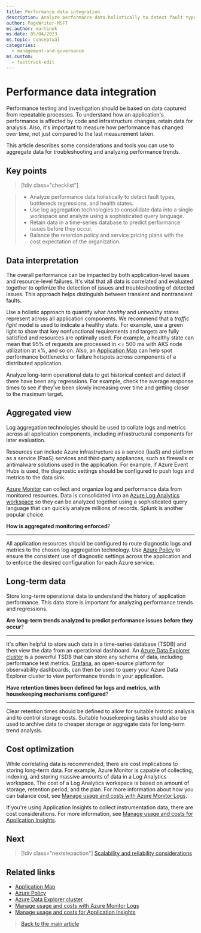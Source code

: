 ```yaml
---
title: Performance data integration
description: Analyze performance data holistically to detect fault types, bottlenecks regressions, and health states.
author: PageWriter-MSFT
ms.author: martinek
ms.date: 05/04/2023
ms.topic: conceptual
categories:
  - management-and-governance
ms.custom:
  - fasttrack-edit
---
```


# Performance data integration

Performance testing and investigation should be based on data captured from repeatable processes. To understand how an application's performance is affected by code and infrastructure changes, retain data for analysis. Also, it's important to measure how performance has changed *over time*, not just compared to the last measurement taken.

This article describes some considerations and tools you can use to aggregate data for troubleshooting and analyzing performance trends.

## Key points

> [!div class="checklist"]

> - Analyze performance data holistically to detect fault types, bottleneck regressions, and health states.
> - Use log aggregation technologies to consolidate data into a single workspace and analyze using a sophisticated query language.
> - Retain data in a time-series database to predict performance issues before they occur.
> - Balance the retention policy and service pricing plans with the cost expectation of the organization.

## Data interpretation

The overall performance can be impacted by both application-level issues and resource-level failures. It's vital that all data is correlated and evaluated together to optimize the detection of issues and troubleshooting of detected issues. This approach helps distinguish between transient and nontransient faults.

Use a holistic approach to quantify what *healthy* and *unhealthy* states represent across all application components. We recommend that a *traffic light* model is used to indicate a healthy state. For example, use a green light to show that key nonfunctional requirements and targets are fully satisfied and resources are optimally used. For example, a healthy state can mean that 95% of requests are processed in <= 500 ms with AKS node utilization at x%, and so on. Also, an [Application Map](/azure/azure-monitor/app/app-map?tabs=net) can help spot performance bottlenecks or failure hotspots across components of a distributed application.

Analyze long-term operational data to get historical context and detect if there have been any regressions. For example, check the average response times to see if they've been slowly increasing over time and getting closer to the maximum target.

## Aggregated view

Log aggregation technologies should be used to collate logs and metrics across all application components, including infrastructural components for later evaluation.

Resources can include Azure infrastructure as a service (IaaS) and platform as a service (PaaS) services and third-party appliances, such as firewalls or antimalware solutions used in the application. For example, if Azure Event Hubs is used, the diagnostic settings should be configured to push logs and metrics to the data sink.

[Azure Monitor](/azure/azure-monitor/data-platform) can collect and organize log and performance data from monitored resources. Data is consolidated into an [Azure Log Analytics workspace](/azure/azure-monitor/logs/log-analytics-workspace-overview) so they can be analyzed together using a sophisticated query language that can quickly analyze millions of records. Splunk is another popular choice.

**How is aggregated monitoring enforced**?
***

All application resources should be configured to route diagnostic logs and metrics to the chosen log aggregation technology. Use [Azure Policy](/azure/governance/policy/overview) to ensure the consistent use of diagnostic settings across the application and to enforce the desired configuration for each Azure service.

## Long-term data

Store long-term operational data to understand the history of application performance. This data store is important for analyzing performance trends and regressions.

**Are long-term trends analyzed to predict performance issues before they occur**?
***
It's often helpful to store such data in a time-series database (TSDB) and then view the data from an operational dashboard. An [Azure Data Explorer cluster](https://azure.microsoft.com/services/data-explorer/) is a powerful TSDB that can store any schema of data, including performance test metrics. [Grafana](https://grafana.com/), an open-source platform for observability dashboards, can then be used to query your Azure Data Explorer cluster to view performance trends in your application.

**Have retention times been defined for logs and metrics, with housekeeping mechanisms configured**?
***

Clear retention times should be defined to allow for suitable historic analysis and to control storage costs. Suitable housekeeping tasks should also be used to archive data to cheaper storage or aggregate data for long-term trend analysis.

## Cost optimization

While correlating data is recommended, there are cost implications to storing long-term data. For example, Azure Monitor is capable of collecting, indexing, and storing massive amounts of data in a Log Analytics workspace. The cost of a Log Analytics workspace is based on amount of storage, retention period, and the plan. For more information about how you can balance cost, see [Manage usage and costs with Azure Monitor Logs](/azure/azure-monitor/logs/manage-cost-storage).

If you're using Application Insights to collect instrumentation data, there are cost considerations. For more information, see [Manage usage and costs for Application Insights](/azure/azure-monitor/app/pricing).

## Next

> [!div class="nextstepaction"]
> [Scalability and reliability considerations](monitor-analyze.md)

## Related links

- [Application Map](/azure/azure-monitor/app/app-map?tabs=net)
- [Azure Policy](/azure/governance/policy/overview)
- [Azure Data Explorer cluster](https://azure.microsoft.com/services/data-explorer/)
- [Manage usage and costs with Azure Monitor Logs](/azure/azure-monitor//logs/manage-cost-storage)
- [Manage usage and costs for Application Insights](/azure/azure-monitor//app/pricing)

> [Back to the main article](monitor-performance.md)
